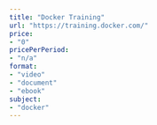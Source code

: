 ```yaml
---
title: "Docker Training"
url: "https://training.docker.com/"
price: 
- "0"
pricePerPeriod: 
- "n/a"
format: 
- "video"
- "document"
- "ebook"
subject: 
- "docker"
---
```

